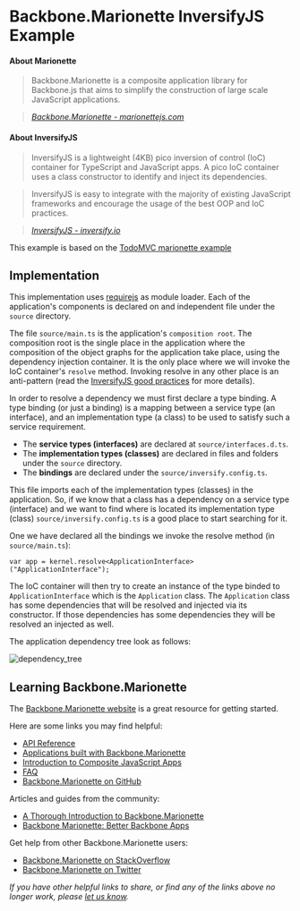 # Backbone.Marionette InversifyJS Example

#### About Marionette

> Backbone.Marionette is a composite application library for Backbone.js that aims to simplify the construction of large scale JavaScript applications.

> _[Backbone.Marionette - marionettejs.com](http://marionettejs.com)_

#### About InversifyJS

> InversifyJS is a lightweight (4KB) pico inversion of control (IoC) container for TypeScript and JavaScript apps. A pico IoC container uses a class constructor to identify and inject its dependencies.

> InversifyJS is easy to integrate with the majority of existing JavaScript frameworks and encourage the usage of the best OOP and IoC practices.

> _[InversifyJS - inversify.io](http://inversify.io)_

This example is based on the [TodoMVC marionette example](https://github.com/tastejs/todomvc/tree/gh-pages/examples/backbone_marionette)

## Implementation
This implementation uses [requirejs](http://requirejs.org/) as module loader. Each of the application's components is declared on and independent file under
the `source` directory.

The file `source/main.ts` is the application's `composition root`. The composition root is the single place in the application where the composition of the object
graphs for the application take place, using the dependency injection container. It is the only place where we will invoke the IoC container's `resolve` method.
Invoking  resolve in any other place is an anti-pattern (read the [InversifyJS good practices](http://inversify.io/#good_practices) for more details).

In order to resolve a dependency we must first declare a type binding. A type binding (or just a binding) is a mapping between a service type (an interface), and
an implementation type (a class) to be used to satisfy such a service requirement.

- The **service types (interfaces)** are declared at `source/interfaces.d.ts`.
- The **implementation types (classes)** are declared in files and folders under the `source` directory.
- The **bindings** are declared under the `source/inversify.config.ts`.

This file imports each of the implementation types (classes) in the application. So, if we know that a class has a dependency on a service type (interface) and we want to find where is located its implementation type (class) `source/inversify.config.ts` is a good place to start searching for it.

One we have declared all the bindings we invoke the resolve method (in `source/main.ts`):

```
var app = kernel.resolve<ApplicationInterface>("ApplicationInterface");
```
The IoC container will then try to create an instance of the type binded to `ApplicationInterface` which is the `Application` class. The `Application` class
has some dependencies that will be resolved and injected via its constructor. If those dependencies has some dependencies they will be resolved an injected as well.

The application dependency tree look as follows:

![dependency_tree](https://raw.githubusercontent.com/remojansen/inversify-code-samples/master/marionette/img/dependency_tree.png)

## Learning Backbone.Marionette

The [Backbone.Marionette website](http://marionettejs.com) is a great resource for getting started.

Here are some links you may find helpful:

* [API Reference](https://github.com/marionettejs/backbone.marionette/tree/master/docs)
* [Applications built with Backbone.Marionette](https://github.com/marionettejs/backbone.marionette/wiki/Projects-and-websites-using-marionette)
* [Introduction to Composite JavaScript Apps](https://github.com/marionettejs/backbone.marionette/wiki/Introduction-to-composite-javascript-apps)
* [FAQ](https://github.com/marionettejs/backbone.marionette/wiki#frequently-asked-questions)
* [Backbone.Marionette on GitHub](https://github.com/marionettejs/backbone.marionette)

Articles and guides from the community:

* [A Thorough Introduction to Backbone.Marionette](http://coding.smashingmagazine.com/2013/02/11/introduction-backbone-marionette)
* [Backbone Marionette: Better Backbone Apps](http://www.joezimjs.com/javascript/backbone-marionette-better-backbone-apps)

Get help from other Backbone.Marionette users:

* [Backbone.Marionette on StackOverflow](http://stackoverflow.com/questions/tagged/backbone.marionette)
* [Backbone.Marionette on Twitter](http://twitter.com/marionettejs)

_If you have other helpful links to share, or find any of the links above no longer work, please [let us know](https://github.com/inversify/inversify-code-samples/issues)._
